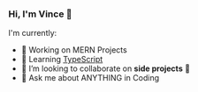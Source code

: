 ### Hi, I'm Vince 👋


I'm currently:

- 🔭 Working on MERN Projects
- 🌱 Learning [TypeScript]
- 👯 I’m looking to collaborate on **side projects** 🤝
- 💬 Ask me about ANYTHING in Coding

[TypeScript]: https://www.typescriptlang.org/
